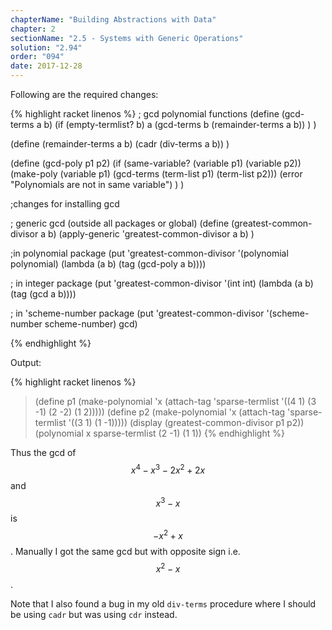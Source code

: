 ```yaml
---
chapterName: "Building Abstractions with Data"
chapter: 2
sectionName: "2.5 - Systems with Generic Operations"
solution: "2.94"
order: "094"
date: 2017-12-28 
---
```


Following are the required changes:

{% highlight racket linenos %}
; gcd polynomial functions
(define (gcd-terms a b)
     (if (empty-termlist? b)
         a
         (gcd-terms b (remainder-terms a b))
     )
)

(define (remainder-terms a b)
      (cadr (div-terms a b))
)

(define (gcd-poly p1 p2)
    (if (same-variable? (variable p1) (variable p2))
        (make-poly (variable p1) (gcd-terms (term-list p1) (term-list p2)))
        (error "Polynomials are not in same variable")
    )
)


;changes for installing gcd

; generic gcd (outside all packages or global)
(define (greatest-common-divisor a b)
  (apply-generic 'greatest-common-divisor a b)
)

;in polynomial package
(put 'greatest-common-divisor '(polynomial polynomial) (lambda (a b) (tag (gcd-poly a b))))

; in integer package
(put 'greatest-common-divisor '(int int) (lambda (a b) (tag (gcd a b))))

; in 'scheme-number package
(put 'greatest-common-divisor '(scheme-number scheme-number) gcd)

{% endhighlight %}

Output:

{% highlight racket linenos %}
> (define p1 (make-polynomial 'x (attach-tag 'sparse-termlist '((4 1) (3 -1) (2 -2) (1 2)))))
> (define p2 (make-polynomial 'x (attach-tag 'sparse-termlist '((3 1) (1 -1)))))
> (display (greatest-common-divisor p1 p2))
(polynomial x sparse-termlist (2 -1) (1 1))
{% endhighlight %}

Thus the gcd of $$ x^4 - x^3 - 2x^2 + 2x $$ and $$ x^3 - x $$ is $$ -x^2 + x $$. Manually I got the same gcd but with opposite sign i.e. $$ x^2 - x $$.

Note that I also found a bug in my old `div-terms` procedure where I should be using `cadr` but was using `cdr` instead.

